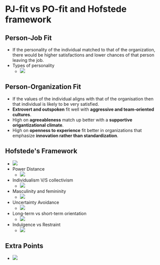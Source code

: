 


# PJ-fit vs PO-fit and Hofstede framework

## Person-Job Fit
* If the personality of the individual matched to that of the organization, there would be higher satisfactions and lower chances of that person leaving the job.
* Types of personality
    * ![](/assets/images/2021-10-31-10-32-52.png)

## Person-Organization Fit
* If the values of the individual aligns with that of the organisation then that individual is likely to be very satisfied.
* **Extrovert and outspoken** fit well with **aggressive and team-oriented cultures**.
* High on **agreeableness** match up better with a **supportive origantizational climate**.
* High on **openness to experience** fit better in organizations that emphasize **innovation rather than standardization**.

## Hofstede's Framework
* ![](/assets/images/2021-10-31-11-17-00.png)
* Power Distance
    * ![](/assets/images/2021-10-31-11-17-39.png)
* Individualism V/S collectivism
    * ![](/assets/images/2021-10-31-11-18-34.png)
* Masculinity and femininity
    * ![](/assets/images/2021-10-31-11-24-25.png)
* Uncertainty Avoidance
    * ![](/assets/images/2021-10-31-11-24-52.png)
* Long-term vs short-term orientation
    * ![](/assets/images/2021-10-31-11-55-07.png)
* Indulgence vs Restraint
    * ![](/assets/images/2021-10-31-11-55-35.png)

## Extra Points
* ![](/assets/images/2021-10-31-11-12-18.png)
